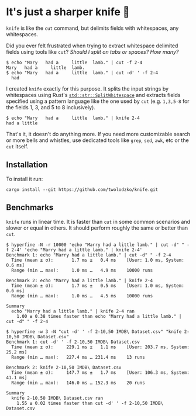 # It's just a sharper knife 🔪

`knife` is like the `cut` command, but delimits fields with whitespaces, any whitespaces.

Did you ever felt frustrated when trying to extract whitespace delimited fields using tools like `cut`?
_Should I split on tabs or spaces? How many?_

```shell
$ echo "Mary   had a     little  lamb." | cut -f 2-4   
Mary   had a     little  lamb.
$ echo "Mary   had a     little  lamb." | cut -d' ' -f 2-4
  had
```

I created `knife` exactly for this purpose. It splits the input strings by whitespaces using Rust's [`std::str::SplitWhitespace`]
and extracts fields specified using a pattern language like the one used by `cut` (e.g. `1,3,5-8` for the fields 1, 3,
and 5 to 8 inclusively).

```shell
$ echo "Mary   had a     little  lamb." | knife 2-4   
had a little
```

That's it, it doesn't do anything more. If you need more customizable search or more bells and whistles, use dedicated
tools like `grep`, `sed`, `awk`, etc or the `cut` itself.

## Installation

To install it run:

```shell
cargo install --git https://github.com/twolodzko/knife.git
```

## Benchmarks

`knife` runs in linear time. It is faster than `cut` in some common scenarios and slower or equal in others.
It should perform roughly the same or better than `cut`.

```shell
$ hyperfine -N -r 10000 'echo "Marry had a little lamb." | cut -d" " -f 2-4' 'echo "Marry had a little lamb." | knife 2-4'
Benchmark 1: echo "Marry had a little lamb." | cut -d" " -f 2-4
  Time (mean ± σ):       1.7 ms ±   0.4 ms    [User: 1.0 ms, System: 0.6 ms]
  Range (min … max):     1.0 ms …   4.9 ms    10000 runs
 
Benchmark 2: echo "Marry had a little lamb." | knife 2-4
  Time (mean ± σ):       1.7 ms ±   0.5 ms    [User: 1.0 ms, System: 0.6 ms]
  Range (min … max):     1.0 ms …   4.5 ms    10000 runs
 
Summary
  echo "Marry had a little lamb." | knife 2-4 ran
    1.00 ± 0.38 times faster than echo "Marry had a little lamb." | cut -d" " -f 2-4

$ hyperfine -w 3 -N "cut -d' ' -f 2-10,50 IMDB\ Dataset.csv" "knife 2-10,50 IMDB\ Dataset.csv"
Benchmark 1: cut -d' ' -f 2-10,50 IMDB\ Dataset.csv
  Time (mean ± σ):     229.1 ms ±   1.1 ms    [User: 203.7 ms, System: 25.2 ms]
  Range (min … max):   227.4 ms … 231.4 ms    13 runs
 
Benchmark 2: knife 2-10,50 IMDB\ Dataset.csv
  Time (mean ± σ):     147.7 ms ±   1.7 ms    [User: 106.3 ms, System: 41.1 ms]
  Range (min … max):   146.0 ms … 152.3 ms    20 runs
 
Summary
  knife 2-10,50 IMDB\ Dataset.csv ran
    1.55 ± 0.02 times faster than cut -d' ' -f 2-10,50 IMDB\ Dataset.csv
```


 [`std::str::SplitWhitespace`]: https://doc.rust-lang.org/std/str/struct.SplitWhitespace.html

